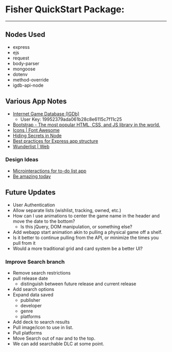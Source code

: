 # Fisher QuickStart Package:
---

## Nodes Used
* express
* ejs
* request
* body-parser
* mongoose
* dotenv
* method-override
* igdb-api-node

## Various App Notes
* [Internet Game Database (IGDb)](https://igdb.github.io/api/)
  * User Key: 19952379ada061b28c8e6115c7f11c25
* [Bootstrap - The most popular HTML, CSS, and JS library in the world.](http://getbootstrap.com/)
* [Icons | Font Awesome](https://fontawesome.com/icons/)
* [Hiding Secrets in Node](https://github.com/justincastilla/hiding-secrets-in-node)
* [Best practices for Express app structure](https://www.terlici.com/2014/08/25/best-practices-express-structure.html)
* [Wunderlist | Web](https://www.wunderlist.com/web/)

### Design Ideas
* [Microinteractions for to-do list app](https://dribbble.com/shots/3167358-Microinteractions-for-to-do-list-app)
* [Be amazing today](https://dribbble.com/shots/2589690-Be-amazing-today)

## Future Updates
* User Authentication
* Allow separate lists (wishlist, tracking, owned, etc.)
* How can I use animations to center the game name in the header and move the date to the bottom?
  * Is this jQuery, DOM manipulation, or something else?
* Add webapp start animation akin to pulling a physical game off a shelf.
* Is it better to continue pulling from the API, or minimize the times you pull from it
* Would a more traditional grid and card system be a better UI?

### Improve Search branch
* Remove search restrictions
* pull release date
  * distinguish between future release and current release
* Add search options
* Expand data saved
  * publisher
  * developer
  * genre
  * platforms
* Add deck to search results
* Pull image/icon to use in list.
* Pull platforms
* Move Search out of nav and to the top.
* We can add searchable DLC at some point.